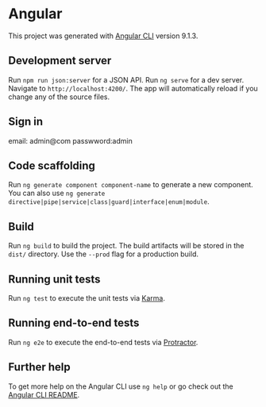 # Angular

This project was generated with [Angular CLI](https://github.com/angular/angular-cli) version 9.1.3.


## Development server

Run `npm run json:server` for a JSON API.
Run `ng serve` for a dev server. Navigate to `http://localhost:4200/`. The app will automatically reload if you change any of the source files.

## Sign in 
email: admin@com
passwword:admin

## Code scaffolding

Run `ng generate component component-name` to generate a new component. You can also use `ng generate directive|pipe|service|class|guard|interface|enum|module`.

## Build

Run `ng build` to build the project. The build artifacts will be stored in the `dist/` directory. Use the `--prod` flag for a production build.

## Running unit tests

Run `ng test` to execute the unit tests via [Karma](https://karma-runner.github.io).

## Running end-to-end tests

Run `ng e2e` to execute the end-to-end tests via [Protractor](http://www.protractortest.org/).

## Further help

To get more help on the Angular CLI use `ng help` or go check out the [Angular CLI README](https://github.com/angular/angular-cli/blob/master/README.md).
